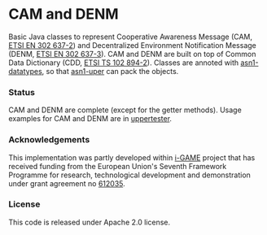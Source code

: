# CAM and DENM

Basic Java classes to represent Cooperative Awareness Message (CAM, [ETSI EN 302 637-2](http://webapp.etsi.org/workprogram/Report_WorkItem.asp?WKI_ID=37126)) and Decentralized Environment Notification Message (DENM, [ETSI EN 302 637-3](http://webapp.etsi.org/workprogram/Report_WorkItem.asp?WKI_ID=37127)). CAM and DENM are built on top of Common Data Dictionary (CDD, [ETSI TS 102 894-2](http://webapp.etsi.org/workprogram/Report_WorkItem.asp?WKI_ID=43353)). Classes are annoted with [asn1-datatypes](https://github.com/alexvoronov/gcdc-asn1), so that [asn1-uper](https://github.com/alexvoronov/gcdc-asn1) can pack the objects.

### Status

CAM and DENM are complete (except for the getter methods). Usage examples for CAM and DENM are in [uppertester](https://github.com/alexvoronov/gn-uppertester).


### Acknowledgements
This implementation was partly developed within [i-GAME](http://gcdc.net/i-game) project that has received funding from the European Union's Seventh Framework Programme for research, technological development and demonstration under grant agreement no [612035](http://cordis.europa.eu/project/rcn/110506_en.html).


### License

This code is released under Apache 2.0 license.
